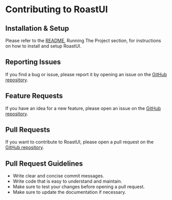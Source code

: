 # Contributing to RoastUI

## Installation & Setup

Please refer to the [README](./README.md), Running The Project section, for instructions on how to install and setup RoastUI.

## Reporting Issues

If you find a bug or issue, please report it by opening an issue on the [GitHub repository](https://github.com/ipenywis/roastui/issues).

## Feature Requests

If you have an idea for a new feature, please open an issue on the [GitHub repository](https://github.com/ipenywis/roastui/issues).

## Pull Requests

If you want to contribute to RoastUI, please open a pull request on the [GitHub repository](https://github.com/ipenywis/roastui/pulls).


## Pull Request Guidelines

- Write clear and concise commit messages.
- Write code that is easy to understand and maintain.
- Make sure to test your changes before opening a pull request.
- Make sure to update the documentation if necessary.
